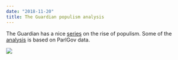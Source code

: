 ```yaml
---
date: "2018-11-20"
title: The Guardian populism analysis
---
```


The Guardian has a nice [series](https://www.theguardian.com/world/series/the-new-populism) on the rise of populism. Some of the [analysis](https://www.theguardian.com/world/2018/nov/20/measuring-populism-how-guardian-charted-rise-methodology) is based on ParlGov data.

![](/images/parliament-sweden.jpg)

